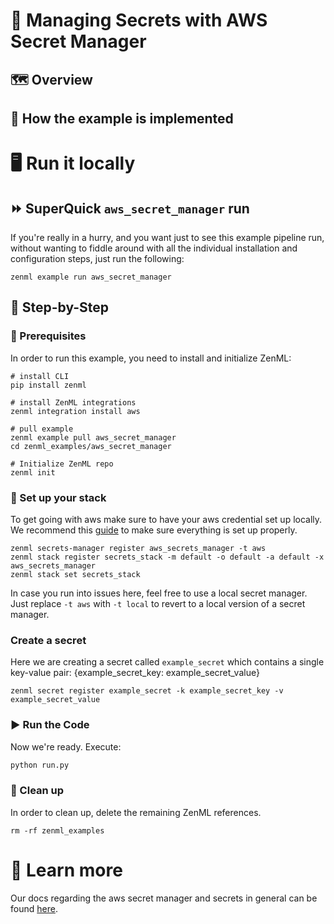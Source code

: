 # 🔑 Managing Secrets with AWS Secret Manager

## 🗺 Overview


## 🧰 How the example is implemented

# 🖥 Run it locally

## ⏩ SuperQuick `aws_secret_manager` run

If you're really in a hurry, and you want just to see this example pipeline run,
without wanting to fiddle around with all the individual installation and
configuration steps, just run the following:

```shell
zenml example run aws_secret_manager
```

## 👣 Step-by-Step
### 📄 Prerequisites 
In order to run this example, you need to install and initialize ZenML:

```shell
# install CLI
pip install zenml

# install ZenML integrations
zenml integration install aws

# pull example
zenml example pull aws_secret_manager
cd zenml_examples/aws_secret_manager

# Initialize ZenML repo
zenml init
```

### 🥞 Set up your stack

To get going with aws make sure to have your aws credential set up locally. We recommend this 
[guide](https://docs.aws.amazon.com/sdk-for-java/v1/developer-guide/setup-credentials.html) to make sure everything is
set up properly.

```shell
zenml secrets-manager register aws_secrets_manager -t aws
zenml stack register secrets_stack -m default -o default -a default -x aws_secrets_manager
zenml stack set secrets_stack
```

In case you run into issues here, feel free to use a local secret manager. Just replace `-t aws` with `-t local` to 
revert to a local version of a secret manager.

### Create a secret

Here we are creating a secret called `example_secret` which contains a single key-value pair:
{example_secret_key: example_secret_value}

```shell
zenml secret register example_secret -k example_secret_key -v example_secret_value
```

### ▶️ Run the Code
Now we're ready. Execute:

```bash
python run.py
```

### 🧽 Clean up
In order to clean up, delete the remaining ZenML references.

```shell
rm -rf zenml_examples
```

# 📜 Learn more

Our docs regarding the aws secret manager and secrets in general can be found 
[here](https://docs.zenml.io/features/secrets).
